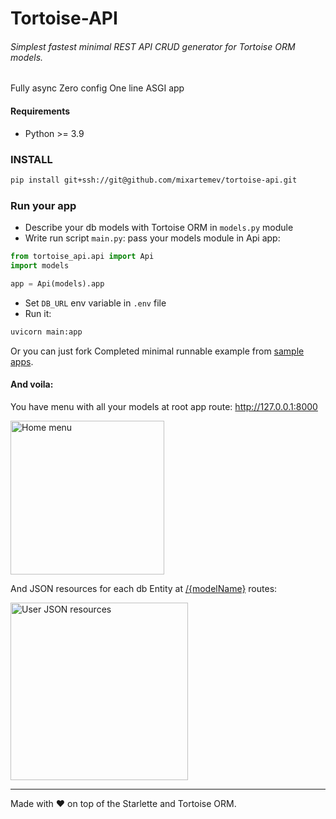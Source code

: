 # Tortoise-API
###### Simplest fastest minimal REST API CRUD generator for Tortoise ORM models.
Fully async Zero config One line ASGI app

#### Requirements
- Python >= 3.9

### INSTALL
```bash
pip install git+ssh://git@github.com/mixartemev/tortoise-api.git
```

### Run your app
- Describe your db models with Tortoise ORM in `models.py` module
- Write run script `main.py`: pass your models module in Api app:
```python
from tortoise_api.api import Api
import models

app = Api(models).app
```
- Set `DB_URL` env variable in `.env` file
- Run it:
```bash
uvicorn main:app
```
Or you can just fork Completed minimal runnable example from [sample apps](https://github.com/mixartemev/tortoise-api/blob/master/sample_apps/minimal/).

#### And voila:
You have menu with all your models at root app route: http://127.0.0.1:8000

<img width="246" alt="Home menu" src="https://github.com/mixartemev/tortoise-api/assets/5181924/80373cd8-1597-4fce-9664-09997bc9e53e">

And JSON resources for each db Entity at [/{modelName}]() routes:

<img width="284" alt="User JSON resources" src="https://github.com/mixartemev/tortoise-api/assets/5181924/4168b82d-0f6a-4be2-8cc7-2ca364b22b30">

---
Made with ❤ on top of the Starlette and Tortoise ORM.
